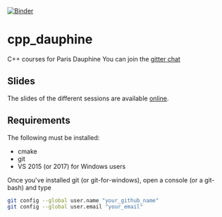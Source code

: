[![Binder](https://mybinder.org/badge_logo.svg)](https://mybinder.org/v2/gh/Dauphine203/cpp_dauphine/basic_nb?labpath=basics%2Fbasics.ipynb)

# cpp_dauphine

C++ courses for Paris Dauphine
You can join the [gitter chat](https://gitter.im/Dauphine_master203/cpp)

## Slides

The slides of the different sessions are available [online](https://dauphine203.github.io/cpp_dauphine/#/).

## Requirements

The following must be installed:

- cmake
- git
- VS 2015 (or 2017) for Windows users

Once you've installed git (or git-for-windows), open a console (or a git-bash) and type

```bash
git config --global user.name "your_github_name"
git config --global user.email "your_email"
```

